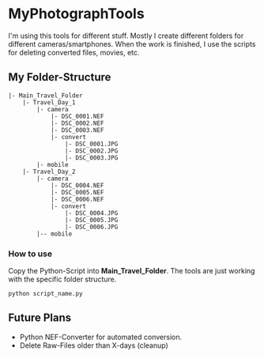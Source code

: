 # MyPhotographTools

I'm using this tools for different stuff. Mostly I create different folders for different cameras/smartphones. When the work is finished, I use the scripts for deleting converted files, movies, etc.

## My Folder-Structure

```code
|- Main_Travel_Folder
    |- Travel_Day_1
        |- camera
            |- DSC_0001.NEF
            |- DSC_0002.NEF
            |- DSC_0003.NEF
            |- convert
                |- DSC_0001.JPG
                |- DSC_0002.JPG
                |- DSC_0003.JPG
        |- mobile
    |- Travel_Day_2
        |- camera
            |- DSC_0004.NEF
            |- DSC_0005.NEF
            |- DSC_0006.NEF
            |- convert
                |- DSC_0004.JPG
                |- DSC_0005.JPG
                |- DSC_0006.JPG
        |-- mobile
```

### How to use

Copy the Python-Script into **Main_Travel_Folder**. The tools are just working with the specific folder structure.

```code
python script_name.py
```

## Future Plans

* Python NEF-Converter for automated conversion.
* Delete Raw-Files older than X-days (cleanup)
